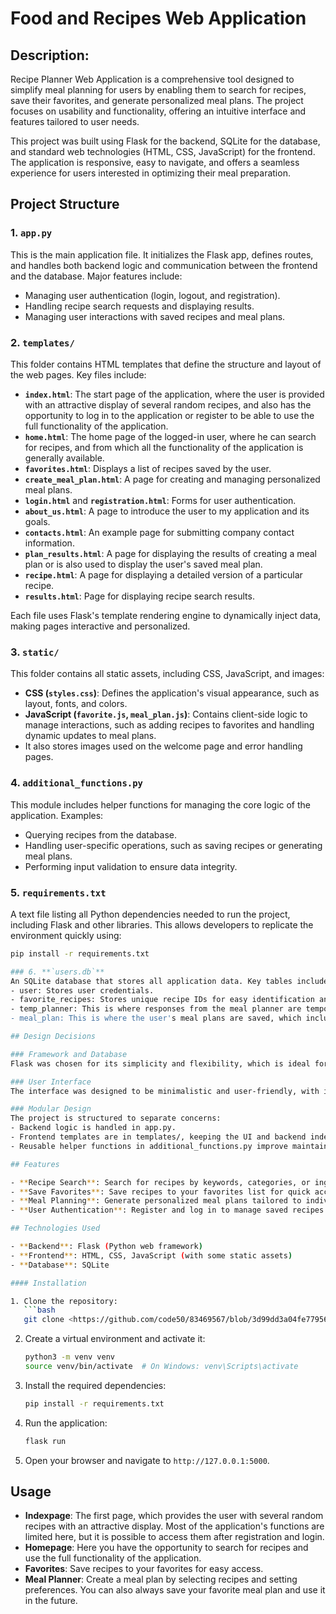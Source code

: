 # Food and Recipes Web Application

## Description:
Recipe Planner Web Application is a comprehensive tool designed to simplify meal planning for users by enabling them to search for recipes, save their favorites, and generate personalized meal plans. The project focuses on usability and functionality, offering an intuitive interface and features tailored to user needs.

This project was built using Flask for the backend, SQLite for the database, and standard web technologies (HTML, CSS, JavaScript) for the frontend. The application is responsive, easy to navigate, and offers a seamless experience for users interested in optimizing their meal preparation.

## Project Structure

### 1. **`app.py`**
This is the main application file. It initializes the Flask app, defines routes, and handles both backend logic and communication between the frontend and the database. Major features include:
- Managing user authentication (login, logout, and registration).
- Handling recipe search requests and displaying results.
- Managing user interactions with saved recipes and meal plans.

### 2. **`templates/`**
This folder contains HTML templates that define the structure and layout of the web pages. Key files include:
- **`index.html`**: The start page of the application, where the user is provided with an attractive display of several random recipes, and also has the opportunity to log in to the application or register to be able to use the full functionality of the application.
- **`home.html`**: The home page of the logged-in user, where he can search for recipes, and from which all the functionality of the application is generally available.
- **`favorites.html`**: Displays a list of recipes saved by the user.
- **`create_meal_plan.html`**: A page for creating and managing personalized meal plans.
- **`login.html`** and **`registration.html`**: Forms for user authentication.
- **`about_us.html`**: A page to introduce the user to my application and its goals.
- **`contacts.html`**: An example page for submitting company contact information.
- **`plan_results.html`**: A page for displaying the results of creating a meal plan or is also used to display the user's saved meal plan.
- **`recipe.html`**: A page for displaying a detailed version of a particular recipe.
- **`results.html`**: Page for displaying recipe search results.

Each file uses Flask's template rendering engine to dynamically inject data, making pages interactive and personalized.

### 3. **`static/`**
This folder contains all static assets, including CSS, JavaScript, and images:
- **CSS (`styles.css`)**: Defines the application's visual appearance, such as layout, fonts, and colors.
- **JavaScript (`favorite.js`, `meal_plan.js`)**: Contains client-side logic to manage interactions, such as adding recipes to favorites and handling dynamic updates to meal plans.
- It also stores images used on the welcome page and error handling pages.

### 4. **`additional_functions.py`**
This module includes helper functions for managing the core logic of the application. Examples:
- Querying recipes from the database.
- Handling user-specific operations, such as saving recipes or generating meal plans.
- Performing input validation to ensure data integrity.

### 5. **`requirements.txt`**
A text file listing all Python dependencies needed to run the project, including Flask and other libraries. This allows developers to replicate the environment quickly using:
```bash
pip install -r requirements.txt

### 6. **`users.db`**
An SQLite database that stores all application data. Key tables include:
- user: Stores user credentials.
- favorite_recipes: Stores unique recipe IDs for easy identification and display, saved recipe data and images.
- temp_planner: This is where responses from the meal planner are temporarily stored until the user's next request or until the completed meal plan is saved to the meal_plan table.
- meal_plan: This is where the user's meal plans are saved, which include days, meal type (breakfast, lunch, dinner), dish type, recipe data, recipe image and its ID.

## Design Decisions

### Framework and Database
Flask was chosen for its simplicity and flexibility, which is ideal for small to medium-sized projects. SQLite was selected as the database due to its lightweight nature and easy integration with Flask.

### User Interface
The interface was designed to be minimalistic and user-friendly, with intuitive navigation and responsive design for access across devices. Dynamic elements, such as interactive forms and AJAX-powered updates, enhance the user experience.

### Modular Design
The project is structured to separate concerns:
- Backend logic is handled in app.py.
- Frontend templates are in templates/, keeping the UI and backend independent.
- Reusable helper functions in additional_functions.py improve maintainability.

## Features

- **Recipe Search**: Search for recipes by keywords, categories, or ingredients.
- **Save Favorites**: Save recipes to your favorites list for quick access.
- **Meal Planning**: Generate personalized meal plans tailored to individual preferences and goals.
- **User Authentication**: Register and log in to manage saved recipes and meal plans.

## Technologies Used

- **Backend**: Flask (Python web framework)
- **Frontend**: HTML, CSS, JavaScript (with some static assets)
- **Database**: SQLite

#### Installation

1. Clone the repository:
   ```bash
   git clone <https://github.com/code50/83469567/blob/3d99dd3a04fe77956d74ebec01f012928323446f/Project>
   ```
2. Create a virtual environment and activate it:
   ```bash
   python3 -m venv venv
   source venv/bin/activate  # On Windows: venv\Scripts\activate
   ```
3. Install the required dependencies:
   ```bash
   pip install -r requirements.txt
   ```
4. Run the application:
   ```bash
   flask run
   ```
5. Open your browser and navigate to `http://127.0.0.1:5000`.

## Usage

- **Indexpage**: The first page, which provides the user with several random recipes with an attractive display. Most of the application's functions are limited here, but it is possible to access them after registration and login.
- **Homepage**: Here you have the opportunity to search for recipes and use the full functionality of the application.
- **Favorites**: Save recipes to your favorites for easy access.
- **Meal Planner**: Create a meal plan by selecting recipes and setting preferences. You can also always save your favorite meal plan and use it in the future.
